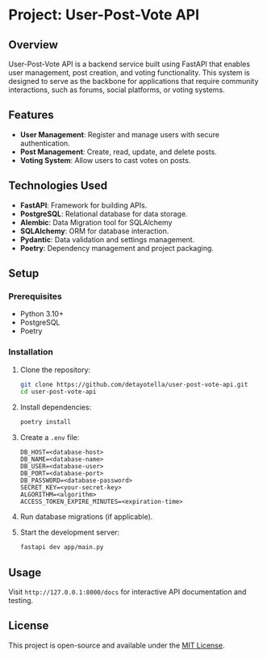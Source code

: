 # Project: User-Post-Vote API

## Overview
User-Post-Vote API is a backend service built using FastAPI that enables user management, post creation, and voting functionality. This system is designed to serve as the backbone for applications that require community interactions, such as forums, social platforms, or voting systems.

## Features
- **User Management**: Register and manage users with secure authentication.
- **Post Management**: Create, read, update, and delete posts.
- **Voting System**: Allow users to cast votes on posts.

## Technologies Used
- **FastAPI**: Framework for building APIs.
- **PostgreSQL**: Relational database for data storage.
- **Alembic**: Data Migration tool for SQLAlchemy
- **SQLAlchemy**: ORM for database interaction.
- **Pydantic**: Data validation and settings management.
- **Poetry**: Dependency management and project packaging.

## Setup
### Prerequisites
- Python 3.10+
- PostgreSQL
- Poetry

### Installation
1. Clone the repository:
   ```bash
   git clone https://github.com/detayotella/user-post-vote-api.git
   cd user-post-vote-api
   ```

2. Install dependencies:
   ```bash
   poetry install
   ```

3. Create a `.env` file:
   ```env
   DB_HOST=<database-host>
   DB_NAME=<database-name>
   DB_USER=<database-user>
   DB_PORT=<database-port>
   DB_PASSWORD=<database-password>
   SECRET_KEY=<your-secret-key>
   ALGORITHM=<algorithm>
   ACCESS_TOKEN_EXPIRE_MINUTES=<expiration-time>
   ```

4. Run database migrations (if applicable).

5. Start the development server:
   ```bash
   fastapi dev app/main.py
   ```

## Usage
Visit `http://127.0.0.1:8000/docs` for interactive API documentation and testing.

## License
This project is open-source and available under the [MIT License](LICENSE).



